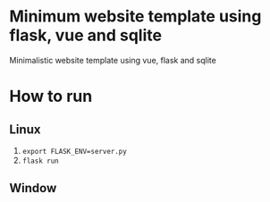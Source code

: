 # Minimum website template using flask, vue and sqlite
Minimalistic website template using vue, flask and sqlite

# How to run 
## Linux
1. `export FLASK_ENV=server.py`
2. `flask run`
## Window
